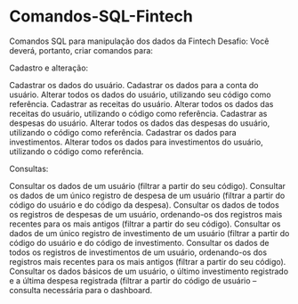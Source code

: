 # Comandos-SQL-Fintech
Comandos SQL para manipulação dos dados da Fintech
Desafio:
Você deverá, portanto, criar comandos para:

Cadastro e alteração:

Cadastrar os dados do usuário.
Cadastrar os dados para a conta do usuário.
Alterar todos os dados do usuário, utilizando seu código como referência.
Cadastrar as receitas do usuário.
Alterar todos os dados das receitas do usuário, utilizando o código como referência.
Cadastrar as despesas do usuário.
Alterar todos os dados das despesas do usuário, utilizando o código como referência.
Cadastrar os dados para investimentos.
Alterar todos os dados para investimentos do usuário, utilizando o código como referência.
 

 Consultas:

Consultar os dados de um usuário (filtrar a partir do seu código).
Consultar os dados de um único registro de despesa de um  usuário (filtrar a partir do código do usuário e do código da despesa).
Consultar os dados de todos os registros de despesas de um  usuário, ordenando-os dos registros mais recentes para os mais antigos (filtrar a partir do seu código).
Consultar os dados de um único registro de investimento de um  usuário (filtrar a partir do código do usuário e do código de investimento.
Consultar os dados de todos os registros de investimentos de um  usuário, ordenando-os dos registros mais recentes para os mais antigos (filtrar a partir do seu código).
Consultar os dados básicos de um usuário, o último investimento registrado e a última despesa registrada (filtrar a partir do código de usuário – consulta necessária para o dashboard. 
